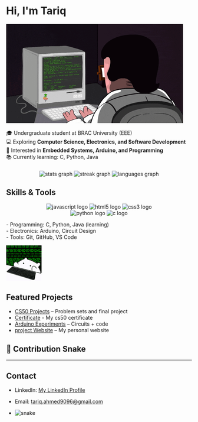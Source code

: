 # Hi, I'm Tariq  

![Description of GIF](https://github.com/Tariq9096/Tariq9096/blob/3dee63834a1d6315a66316d5c1ec8a593f180d06/fetchpik.com-URdyX3KMwb.gif)

🎓 Undergraduate student at BRAC University (EEE)  
💻 Exploring **Computer Science, Electronics, and Software Development**  
🚀 Interested in **Embedded Systems, Arduino, and Programming**  
📚 Currently learning: C, Python, Java  

###
<div align="center">
  <img src="https://github-readme-stats.vercel.app/api?username=Tariq9096&hide_title=false&hide_rank=false&show_icons=true&include_all_commits=true&count_private=true&disable_animations=false&theme=dracula&locale=en&hide_border=false" height="150" alt="stats graph"  />
  <img src="https://streak-stats.demolab.com?user=Tariq9096&locale=en&mode=daily&theme=dracula&hide_border=false&border_radius=5" height="150" alt="streak graph"  />
  <img src="https://github-readme-stats.vercel.app/api/top-langs?username=Tariq9096&locale=en&hide_title=false&layout=compact&card_width=320&langs_count=5&theme=dracula&hide_border=false" height="150" alt="languages graph"  />
</div>

## Skills & Tools
<p align="center">
  <!-- First Row -->
  <img src="https://cdn.jsdelivr.net/gh/devicons/devicon/icons/javascript/javascript-original.svg" height="30" alt="javascript logo" />
  <img src="https://cdn.jsdelivr.net/gh/devicons/devicon/icons/html5/html5-original.svg" height="30" alt="html5 logo" />
  <img src="https://cdn.jsdelivr.net/gh/devicons/devicon/icons/css3/css3-original.svg" height="30" alt="css3 logo" />
  <br>
  <!-- Second Row -->
  <img src="https://cdn.jsdelivr.net/gh/devicons/devicon/icons/python/python-original.svg" height="30" alt="python logo" />
  <img src="https://cdn.jsdelivr.net/gh/devicons/devicon/icons/c/c-original.svg" height="30" alt="c logo" />
</p>
- Programming: C, Python, Java (learning)  <br>
- Electronics: Arduino, Circuit Design  <br>
- Tools: Git, GitHub, VS Code 

![Description of GIF](https://github.com/Tariq9096/Tariq9096/blob/eed862c7ad2c4ccadeacbeef4e7b7de039cf1c9b/fetchpik.com-vnz52he9pA.gif)


## Featured Projects
- [CS50 Projects](https://github.com/tariq9096/CS50) – Problem sets and final project
- [Certificate](https://certificates.cs50.io/838c9bf8-32d7-4ad2-890d-c4f1e0f198a3.pdf?size=letter) - My cs50 certificate
- [Arduino Experiments](https://github.com/yourusername/Arduino-Projects) – Circuits + code  
- [project Website](https://tamimatraders.wuaze.com) – My personal website
  
## 🐍 Contribution Snake

---

## Contact
- LinkedIn: [My LinkedIn Profile](https://linkedin.com/in/tariq-ahmed9096)
- Email: tariq.ahmed9096@gmail.com

- ![snake](https://raw.githubusercontent.com/Tariq9096/snake.yml/main/github-contribution-grid-snake.gif)

